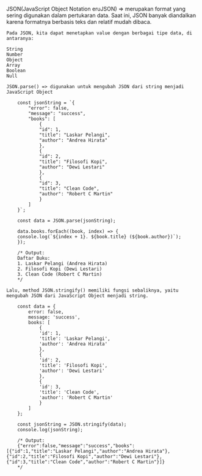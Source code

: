 JSON(JavaScript Object Notation eruJSON) => merupakan format yang sering digunakan dalam pertukaran data.
    Saat ini, JSON banyak diandalkan karena formatnya berbasis teks dan relatif mudah dibaca.

    Pada JSON, kita dapat menetapkan value dengan berbagai tipe data, di antaranya:

    String
    Number
    Object
    Array
    Boolean
    Null

    JSON.parse() => digunakan untuk mengubah JSON dari string menjadi JavaScript Object

        const jsonString = `{
            "error": false,
            "message": "success",
            "books": [
                {
                "id": 1,
                "title": "Laskar Pelangi",
                "author": "Andrea Hirata"
                },
                {
                "id": 2,
                "title": "Filosofi Kopi",
                "author": "Dewi Lestari"
                },
                {
                "id": 3,
                "title": "Clean Code",
                "author": "Robert C Martin"
                }
            ]
        }`;
        
        const data = JSON.parse(jsonString);
        
        data.books.forEach((book, index) => {
        console.log(`${index + 1}. ${book.title} (${book.author})`);
        });
        
        /* Output:
        Daftar Buku:
        1. Laskar Pelangi (Andrea Hirata)
        2. Filosofi Kopi (Dewi Lestari)
        3. Clean Code (Robert C Martin)
        */

    Lalu, method JSON.stringify() memiliki fungsi sebaliknya, yaitu mengubah JSON dari JavaScript Object menjadi string.

        const data = {
            error: false,
            message: 'success',
            books: [
                {
                'id': 1,
                'title': 'Laskar Pelangi',
                'author': 'Andrea Hirata'
                },
                {
                'id': 2,
                'title': 'Filosofi Kopi',
                'author': 'Dewi Lestari'
                },
                {
                'id': 3,
                'title': 'Clean Code',
                'author': 'Robert C Martin'
                }
            ]
        };
        
        const jsonString = JSON.stringify(data);
        console.log(jsonString);
        
        /* Output:
        {"error":false,"message":"success","books":[{"id":1,"title":"Laskar Pelangi","author":"Andrea Hirata"},{"id":2,"title":"Filosofi Kopi","author":"Dewi Lestari"},{"id":3,"title":"Clean Code","author":"Robert C Martin"}]}
        */